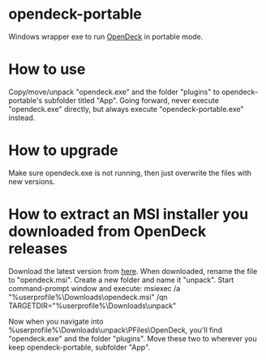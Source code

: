 # opendeck-portable
Windows wrapper exe to run [OpenDeck](https://github.com/ninjadev64/OpenDeck) in portable mode.


# How to use
Copy/move/unpack "opendeck.exe" and the folder "plugins" to opendeck-portable's subfolder titled "App".
Going forward, never execute "opendeck.exe" directly, but always execute "opendeck-portable.exe" instead.


# How to upgrade
Make sure opendeck.exe is not running, then just overwrite the files with new versions.



# How to extract an MSI installer you downloaded from OpenDeck releases
Download the latest version from [here](https://github.com/ninjadev64/OpenDeck/releases). When downloaded, rename the file to "opendeck.msi". Create a new folder and name it "unpack". Start command-prompt window and execute:
msiexec /a "%userprofile%\Downloads\opendeck.msi" /qn TARGETDIR="%userprofile%\Downloads\unpack"

Now when you navigate into %userprofile%\Downloads\unpack\PFiles\OpenDeck, you'll find "opendeck.exe" and the folder "plugins". Move these two to wherever you keep opendeck-portable, subfolder "App".

